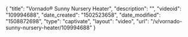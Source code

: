 {
    "title": "Vornado&reg; Sunny Nursery Heater",
    "description": "",
    "videoid": "109994688",
    "date_created": "1502523658",
    "date_modified": "1508872698",
    "type": "captivate",
    "layout": "video",
    "url": "\/v\/vornado-sunny-nursery-heater\/109994688"
}